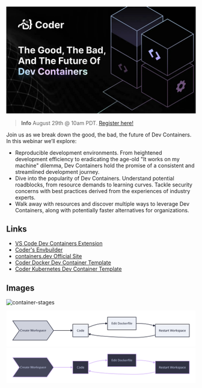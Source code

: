 [![Register for our webinar](./banner.jpg)](http://cdr.co/zMzI2MA)

> **Info**
> August 29th @ 10am PDT. [Register here!](http://cdr.co/zMzI2MA)

Join us as we break down the good, the bad, the future of Dev Containers. In this webinar we’ll explore:

- Reproducible development environments. From heightened development efficiency to eradicating the age-old "It works on my machine" dilemma, Dev Containers hold the promise of a consistent and streamlined development journey.
- Dive into the popularity of Dev Containers. Understand potential roadblocks, from resource demands to learning curves. Tackle security concerns with best practices derived from the experiences of industry experts.
- Walk away with resources and discover multiple ways to leverage Dev Containers, along with potentially faster alternatives for organizations.

## Links

- [VS Code Dev Containers Extension](https://marketplace.visualstudio.com/items?itemName=ms-vscode-remote.remote-containers)
- [Coder's Envbuilder](https://github.com/coder/envbuilder)
- [containers.dev Official Site](https://containers.dev)
- [Coder Docker Dev Container Template](https://github.com/coder/coder/tree/main/examples/templates/devcontainer-docker)
- [Coder Kubernetes Dev Container Template](https://github.com/coder/coder/tree/main/examples/templates/devcontainer-kubernetes)

## Images

![container-stages](https://containers.dev/img/dev-container-stages.png)

<div align="center">
  <a href="#gh-light-mode-only">
    <img src="https://github.com/coder/envbuilder/blob/main/scripts/diagram-light.svg?raw=true">
  </a>
  <a href="#gh-dark-mode-only">
    <img src="https://github.com/coder/envbuilder/blob/main/scripts/diagram-dark.svg?raw=true">
  </a>
</div>

